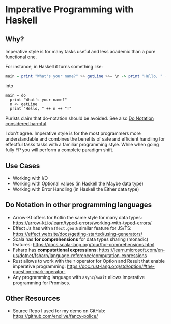 # Imperative Programming with Haskell

## Why?

Imperative style is for many tasks useful and less academic than a pure functional one.

For instance, in Haskell it turns something like:

```haskell
main = print "What's your name?" >> getLine >>= \n -> print "Hello, " ++ n ++ "!"
```

into

```haskell=
main = do
  print "What's your name?"
  n <- getLine
  print "Hello, " ++ n ++ "!"
```

Purists claim that do-notation should be avoided. See also [Do Notation considered harmful](https://wiki.haskell.org/Do_notation_considered_harmful).

I don't agree. Imperative style is for the most programmers more understandable and combines the benefits of safe and efficient handling for effectful tasks tasks with a familiar programming style. While when going fully FP you will perform a complete paradigm shift.

## Use Cases

* Working with I/O
* Working with Optional values (in Haskell the Maybe data type)
* Working with Error Handling (in Haskell the Either data type)

## Do Notation in other programming languages

* Arrow-Kt offers for Kotlin the same style for many data types: https://arrow-kt.io/learn/typed-errors/working-with-typed-errors/
* Effect Js has with `Effect.gen` a similar feature for JS/TS: https://effect.website/docs/getting-started/using-generators/
* Scala has **for comprehensions** for data types sharing (monadic) features: https://docs.scala-lang.org/tour/for-comprehensions.html
* Fsharp has **computational expressions**: https://learn.microsoft.com/en-us/dotnet/fsharp/language-reference/computation-expressions
* Rust allows to work with the `?` operator for Option and Result that enable imperative programming: https://doc.rust-lang.org/std/option/#the-question-mark-operator-
* Any programming language with `async`/`await` allows imperative programming for Promises.

## Other Resources

* Source Repo I used for my demo on GitHub: https://github.com/enolive/fancy-police/

